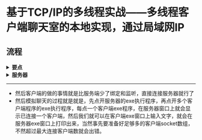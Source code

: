 # 基于TCP/IP的多线程实战——多线程客户端聊天室的本地实现，通过局域网IP
## 流程

<details><summary><b>要点</b></summary>
  
- 使用的是Winsock2库和windows库
- 总共两个程序，一个服务器程序，一个客户端程序
</details>
<details><summary><b>服务器</b></summary>
  
- 1.通过WSAStartup函数确认协议版本
- 2.通过socket函数创建服务器socket变量
- 3.设置服务器协议地址簇，通过声明一个sock_address_in变量，就是大写的SOCKADDR_IN变量，然后设置网络地址就是本地的局域网IP，再设置端口号
- 4.通过bind函数绑定第二步创建的socket和第三步设置的服务器协议地址簇变量
- 5.通过listen函数让socket变量监听，同时设置最大允许连接的客户端数量
- 6.连接和通信
    - 这一步也就是多线程的核心部分
    - 用for循环跑多个客户端线程，事先声明存储客户端的SOCKET数组，然后for循环内每次都用accept函数去接听服务器socket
    - 然后通过CreateThread函数去创建一个线程，这个函数内给定的传入参数就是客户端通信的函数
    - 客户端通信的函数内就是进行一个while（1）无限循环，然后用一个buf数组和当前这次循环的客户端socket变脸作为参数传给recv函数，这样服务器就能收到这个客户端发来的消息了，用buf数组存储，然后再打印出来，供其它客户端查看，达到模拟多个客户端聊天室通信的功能
    - 然后因为这创建线程的操作是在for循环内的，所以有多少客户端就跑了几次for循环，实现多线程客户端和同一个服务端的聊天室通信
    - 这里的通信是每个客户端将自己的消息发送给服务端，然后通过一起查看客户端打印的数据进行通信的
- 7.之后就是通过closesocket断开连接，还有WSACleanup清理协议版本信息
</details>

---

- 然后客户端的做的事情就是比服务端少了绑定和监听，直接连接服务器就行了
- 然后模拟聊天的过程就是就是，先点开服务器的exe执行程序，再点开多个客户端程序的exe执行程序，每点一个客户端exe程序，在服务器窗口上就会显示已连接一个客户端，然后我们就可以在客户端exe窗口上输入文字，就会在服务器exe窗口上打印出来，当然事先要准备好足够多的客户端socket数组，不然超过最大连接客户端数就会出错。

